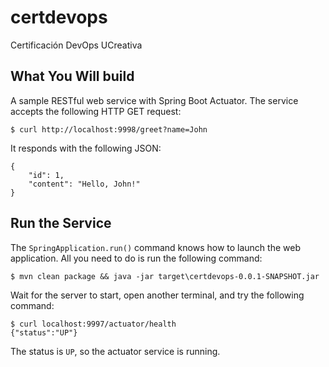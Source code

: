 # certdevops
Certificación DevOps UCreativa

## What You Will build
A sample RESTful web service with Spring Boot Actuator.
The service accepts the following HTTP GET request:

```
$ curl http://localhost:9998/greet?name=John
```
It responds with the following JSON:
```
{
    "id": 1,
    "content": "Hello, John!"
}
```
## Run the Service
The `SpringApplication.run()` command knows how to launch the web application. All you need to do is run the following command:
```
$ mvn clean package && java -jar target\certdevops-0.0.1-SNAPSHOT.jar
```
Wait for the server to start, open another terminal, and try the following command:
```
$ curl localhost:9997/actuator/health
{"status":"UP"}
```
The status is `UP`, so the actuator service is running.